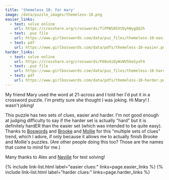 ```yaml
---
title: 'themeless 10: for mary'
image: /data/puzzle_images/themeless-10.png
easier_links:
  - text: solve online
    url: https://crosshare.org/crosswords/flPPWS85XtDyhWygQQJh
  - text: .puz file
    url: https://www.girlbosswords.com/data/puz_files/themeless-10-easier.puz
  - text: pdf
    url: https://www.girlbosswords.com/data/pdfs/themeless-10-easier.pdf
harder_links:
  - text: solve online
    url: https://crosshare.org/crosswords/F60x4iDyWvNV5keSyxF4
  - text: .puz file
    url: https://www.girlbosswords.com/data/puz_files/themeless-10-harder.puz
  - text: pdf
    url: https://www.girlbosswords.com/data/pdfs/themeless-10-harder.pdf
---
```


My friend Mary used the word at 21-across and I told her I'd put it in a crossword puzzle. I'm pretty sure she thought I was joking. Hi Mary! I wasn't joking!

This puzzle has two sets of clues, easier and harder. I'm not good enough at judging difficulty to say if the harder set is actually "hard" but it is definitely hardER than the easier set (which was intended to be quite easy). Thanks to [Boswords](https://www.boswords.org/) and [Brooke](https://xwordsbyaladee.blogspot.com/) and [Mollie](https://crosswordsfromouterspace.blogspot.com/) for this "multiple sets of clues" trend, which I adore, if only because it allows me to actually finish Brooke and Mollie's puzzles. (Are other people doing this too? Those are the names that come to mind for me.)

Many thanks to Alex and [Neville](https://twitter.com/flyingelevator) for test solving!

{% include link-list.html label="easier clues:" links=page.easier_links %}
{% include link-list.html label="harder clues:" links=page.harder_links %}